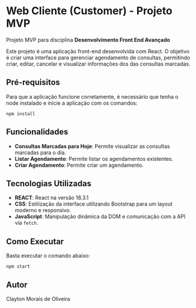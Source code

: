 # Web Cliente (Customer) - Projeto MVP

Projeto MVP para disciplina **Desenvolvimento Front End Avançado** 

Este projeto é uma aplicação front-end desenvolvida com React. O objetivo é criar uma interface para gerenciar agendamento de consultas, permitindo criar, editar, cancelar e visualizar informações dos das consultas marcadas.

## Pré-requisitos

Para que a aplicação funcione corretamente, é necessário que tenha o node instalado e inicie a aplicação com os comandos:

```
npm install
```


## Funcionalidades

- **Consultas Marcadas para Hoje**: Permite visualizar as consultas marcadas para o dia.
- **Listar Agendamento**: Permite listar os agendamentos existentes.
- **Criar Agendamento**: Permite criar um agendamento.

## Tecnologias Utilizadas

- **REACT**: React na versão 18.3.1
- **CSS**: Estilização da interface utilizando Bootstrap para um layout moderno e responsivo.
- **JavaScript**: Manipulação dinâmica da DOM e comunicação com a API via `fetch`.

## Como Executar
Basta executar o comando abaixo:

```
npm start
```

## Autor
Clayton Morais de Oliveira
